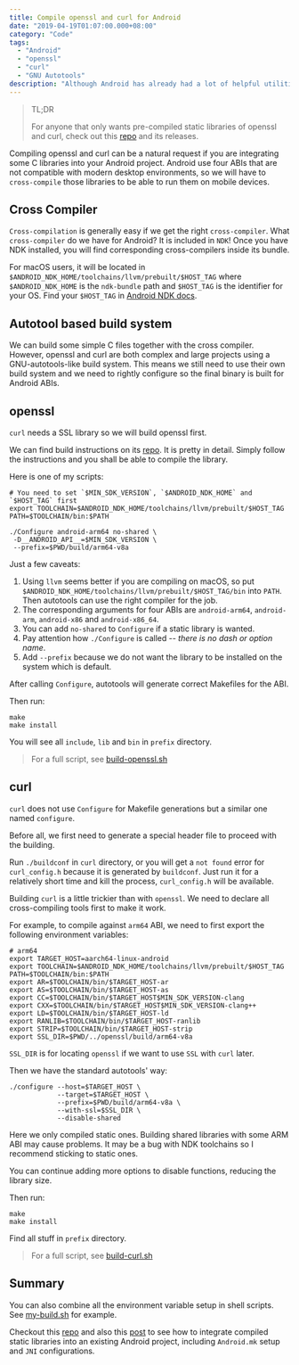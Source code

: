 ```yaml
---
title: Compile openssl and curl for Android
date: "2019-04-19T01:07:00.000+08:00"
category: "Code"
tags:
  - "Android"
  - "openssl"
  - "curl"
  - "GNU Autotools"
description: "Although Android has already had a lot of helpful utilities for requests, we still need curl where we may integrate some C libraries which use curl. Since we now use SSL everywhere, it is also important to make openssl to work with Android too. Compiling the two popular libraries for Android seems an easy job, but there is not really a tutorial for this or any instruction to look for, hence this article."
---
```


> TL;DR
>
> For anyone that only wants pre-compiled static libraries of openssl and curl, check out this [repo](https://github.com/robertying/openssl-curl-android) and its releases.

Compiling openssl and curl can be a natural request if you are integrating some C libraries into your Android project. Android use four ABIs that are not compatible with modern desktop environments, so we will have to `cross-compile` those libraries to be able to run them on mobile devices.

## Cross Compiler

`Cross-compilation` is generally easy if we get the right `cross-compiler`. What `cross-compiler` do we have for Android? It is included in `NDK`! Once you have NDK installed, you will find corresponding cross-compilers inside its bundle.

For macOS users, it will be located in `$ANDROID_NDK_HOME/toolchains/llvm/prebuilt/$HOST_TAG` where `$ANDROID_NDK_HOME` is the `ndk-bundle` path and `$HOST_TAG` is the identifier for your OS. Find your `$HOST_TAG` in [Android NDK docs](https://developer.android.com/ndk/guides/other_build_systems#overview).

## Autotool based build system

We can build some simple C files together with the cross compiler. However, openssl and curl are both complex and large projects using a GNU-autotools-like build system. This means we still need to use their own build system and we need to rightly configure so the final binary is built for Android ABIs.

## openssl

`curl` needs a SSL library so we will build openssl first.

We can find build instructions on its [repo](https://github.com/openssl/openssl/blob/master/NOTES.ANDROID). It is pretty in detail. Simply follow the instructions and you shall be able to compile the library.

Here is one of my scripts:

```shell
# You need to set `$MIN_SDK_VERSION`, `$ANDROID_NDK_HOME` and `$HOST_TAG` first
export TOOLCHAIN=$ANDROID_NDK_HOME/toolchains/llvm/prebuilt/$HOST_TAG
PATH=$TOOLCHAIN/bin:$PATH

./Configure android-arm64 no-shared \
 -D__ANDROID_API__=$MIN_SDK_VERSION \
 --prefix=$PWD/build/arm64-v8a
```

Just a few caveats:

1. Using `llvm` seems better if you are compiling on macOS, so put `$ANDROID_NDK_HOME/toolchains/llvm/prebuilt/$HOST_TAG/bin` into `PATH`. Then autotools can use the right compiler for the job.
2. The corresponding arguments for four ABIs are `android-arm64`, `android-arm`, `android-x86` and `android-x86_64`.
3. You can add `no-shared` to `Configure` if a static library is wanted.
4. Pay attention how `./Configure` is called -- _there is no dash or option name_.
5. Add `--prefix` because we do not want the library to be installed on the system which is default.

After calling `Configure`, autotools will generate correct Makefiles for the ABI.

Then run:

```shell
make
make install
```

You will see all `include`, `lib` and `bin` in `prefix` directory.

> For a full script, see [build-openssl.sh](https://github.com/robertying/openssl-curl-android/blob/master/build-openssl.sh)

## curl

`curl` does not use `Configure` for Makefile generations but a similar one named `configure`.

Before all, we first need to generate a special header file to proceed with the building.

Run `./buildconf` in `curl` directory, or you will get a `not found` error for `curl_config.h` because it is generated by `buildconf`. Just run it for a relatively short time and kill the process, `curl_config.h` will be available.

Building `curl` is a little trickier than with `openssl`. We need to declare all cross-compiling tools first to make it work.

For example, to compile against `arm64` ABI, we need to first export the following environment variables:

```shell
# arm64
export TARGET_HOST=aarch64-linux-android
export TOOLCHAIN=$ANDROID_NDK_HOME/toolchains/llvm/prebuilt/$HOST_TAG
PATH=$TOOLCHAIN/bin:$PATH
export AR=$TOOLCHAIN/bin/$TARGET_HOST-ar
export AS=$TOOLCHAIN/bin/$TARGET_HOST-as
export CC=$TOOLCHAIN/bin/$TARGET_HOST$MIN_SDK_VERSION-clang
export CXX=$TOOLCHAIN/bin/$TARGET_HOST$MIN_SDK_VERSION-clang++
export LD=$TOOLCHAIN/bin/$TARGET_HOST-ld
export RANLIB=$TOOLCHAIN/bin/$TARGET_HOST-ranlib
export STRIP=$TOOLCHAIN/bin/$TARGET_HOST-strip
export SSL_DIR=$PWD/../openssl/build/arm64-v8a
```

`SSL_DIR` is for locating `openssl` if we want to use `SSL` with `curl` later.

Then we have the standard autotools' way:

```shell
./configure --host=$TARGET_HOST \
            --target=$TARGET_HOST \
            --prefix=$PWD/build/arm64-v8a \
            --with-ssl=$SSL_DIR \
            --disable-shared
```

Here we only compiled static ones. Building shared libraries with some ARM ABI may cause problems. It may be a bug with NDK toolchains so I recommend sticking to static ones.

You can continue adding more options to disable functions, reducing the library size.

Then run:

```shell
make
make install
```

Find all stuff in `prefix` directory.

> For a full script, see [build-curl.sh](https://github.com/robertying/openssl-curl-android/blob/master/build-curl.sh)

## Summary

You can also combine all the environment variable setup in shell scripts. See [my-build.sh](https://github.com/robertying/openssl-curl-android/blob/master/my-build.sh) for example.

Checkout this [repo](https://github.com/robertying/CampusNet-Android/blob/master/app/src/main/cpp/jni) and also this [post](/posts/use-android-ndk-with-different-build-systems) to see how to integrate compiled static libraries into an existing Android project, including `Android.mk` setup and `JNI` configurations.

